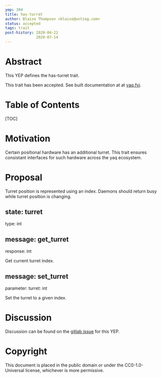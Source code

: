 ```yaml
---
yep: 304
title: has-turret
author: Blaise Thompson <blaise@untzag.com>
status: accepted
tags: trait
post-history: 2020-04-22
              2020-07-14
---
```


# Abstract

This YEP defines the has-turret trait.

This trait has been accepted.
See built documentation at at [yaq.fyi](https://yaq.fyi/traits/has-turret).

# Table of Contents

[TOC]

# Motivation

Certain positional hardware has an additional turret.
This trait ensures consistant interfaces for such hardware across the yaq ecosystem.

# Proposal

Turret position is represented using an index.
Daemons should return busy while turret position is changing.

## state: turret

type: int

## message: get_turret

response: int

Get current turret index.

## message: set_turret

parameter: turret: int

Set the turret to a given index.

# Discussion

Discussion can be found on the [gitlab issue](https://gitlab.com/yaq/yeps/-/issues/21) for this YEP.

# Copyright

This document is placed in the public domain or under the CC0-1.0-Universal license, whichever is more permissive.
